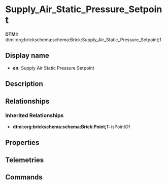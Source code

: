 # Supply_Air_Static_Pressure_Setpoint
**DTMI:** dtmi:org:brickschema:schema:Brick:Supply_Air_Static_Pressure_Setpoint;1
## Display name
- **en:** Supply Air Static Pressure Setpoint
## Description
## Relationships
### Inherited Relationships
* **dtmi:org:brickschema:schema:Brick:Point;1:** isPointOf
## Properties
## Telemetries
## Commands
